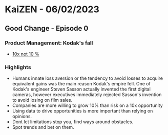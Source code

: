 # KaiZEN - 06/02/2023

## Good Change - Episode 0

### Product Management: Kodak's fall

* [10x not 10 %](https://www.bringthedonuts.com/essays/10x-not-10-percent.html)

### Highlights
* Humans innate loss aversion or the tendency to avoid losses to acquire equivalent gains was the main reason Kodak's empire fell. One of Kodak's engineer Steven Sasson actually invented the first digital cameras, however executives immediately
rejected Sasson's invention to avoid losing on film sales.
* Companies are more willing to grow 10% than risk on a 10x opportunity
* Using data to drive opportunities is more important than relying on opinions. 
* Dont let limitations stop you, find ways around obstacles. 
* Spot trends and bet on them.
